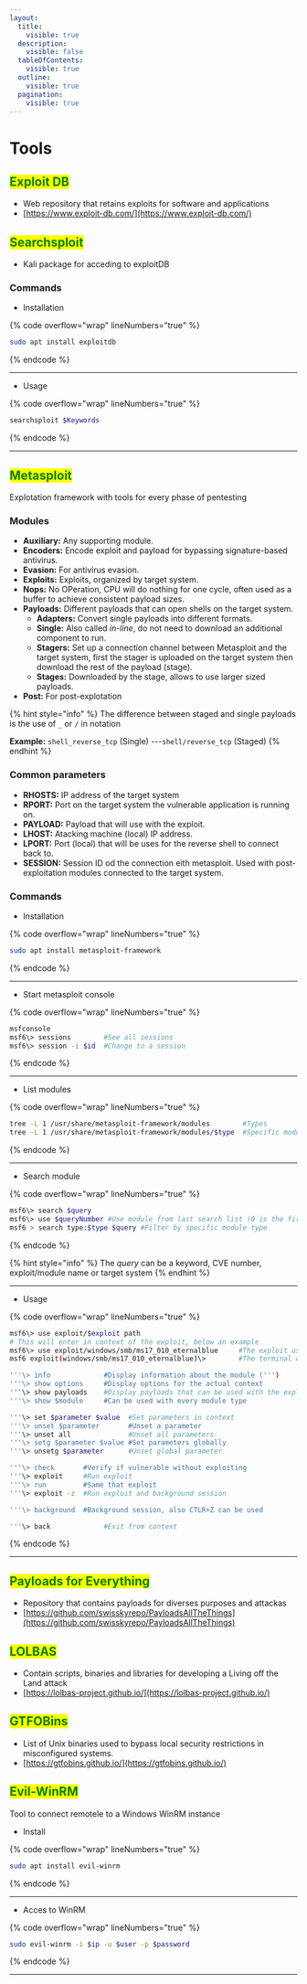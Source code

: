 ```yaml
---
layout:
  title:
    visible: true
  description:
    visible: false
  tableOfContents:
    visible: true
  outline:
    visible: true
  pagination:
    visible: true
---
```


# Tools

## <mark style="color:green;">**Exploit DB**</mark>

* Web repository that retains exploits for software and applications
* [https://www.exploit-db.com/](https://www.exploit-db.com/)



## <mark style="color:green;">Searchsploit</mark>

* Kali package for acceding to exploitDB

### Commands

* Installation

{% code overflow="wrap" lineNumbers="true" %}
```bash
sudo apt install exploitdb
```
{% endcode %}

***

* Usage

{% code overflow="wrap" lineNumbers="true" %}
```bash
searchsploit $Keywords
```
{% endcode %}

***



## <mark style="color:green;">Metasploit</mark>&#x20;

Explotation framework with tools for every phase of pentesting

### Modules

* **Auxiliary:** Any supporting module.
* **Encoders:** Encode exploit and payload for bypassing signature-based antivirus.
* **Evasion:** For antivirus evasion.
* **Exploits:** Exploits, organized by target system.
* **Nops:** No OPeration, CPU will do nothing for one cycle, often used as a buffer to achieve consistent payload sizes.
* **Payloads:** Different payloads that can open shells on the target system.
  * **Adapters:** Convert single payloads into different formats.
  * **Single:** Also called _in-line_, do not need to download an additional component to run.
  * **Stagers:** Set up a connection channel between Metasploit and the target system, first the stager is uploaded on the target system then download the rest of the payload (stage).
  * **Stages:** Downloaded by the stage, allows to use larger sized payloads.
* **Post:** For post-explotation

{% hint style="info" %}
The difference between staged and single payloads is the use of `_` or `/` in notation

**Example:** `shell_reverse_tcp` (Single) ---`shell/reverse_tcp` (Staged) &#x20;
{% endhint %}

### Common parameters

* **RHOSTS:** IP address of the target system
* **RPORT:** Port on the target system the vulnerable application is running on.
* **PAYLOAD:** Payload that will use with the exploit.
* **LHOST:** Atacking machine (local) IP address.
* **LPORT:** Port (local) that will be uses for the reverse shell to connect back to.
* **SESSION:** Session ID od the connection eith metasploit. Used with post-exploitation modules connected to the target system.

### Commands

* Installation

{% code overflow="wrap" lineNumbers="true" %}
```bash
sudo apt install metasploit-framework
```
{% endcode %}

***

* Start metasploit console

{% code overflow="wrap" lineNumbers="true" %}
```bash
msfconsole
msf6\> sessions        #See all sessions
msf6\> session -i $id  #Change to a session
```
{% endcode %}

***

* List modules

{% code overflow="wrap" lineNumbers="true" %}
```bash
tree -L 1 /usr/share/metasploit-framework/modules        #Types
tree -L 1 /usr/share/metasploit-framework/modules/$type  #Specific module type
```
{% endcode %}

***

* Search module

{% code overflow="wrap" lineNumbers="true" %}
```bash
msf6\> search $query
msf6\> use $queryNumber #Use module from last search list (0 is the first)
msf6 > search type:$type $query #Filter by specific module type
```
{% endcode %}

{% hint style="info" %}
The _query_ can be a keyword, CVE number, exploit/module name or target system
{% endhint %}

***

* Usage

{% code overflow="wrap" lineNumbers="true" %}
```sh
msf6\> use exploit/$exploit path
# This will enter in context of the exploit, below an example
msf6\> use exploit/windows/smb/ms17_010_eternalblue     #The exploit used
msf6 exploit(windows/smb/ms17_010_eternalblue)\>        #The terminal context set

'''\> info             #Display information about the module (''')
'''\> show options     #Display options for the actual context 
'''\> show payloads    #Display payloads that can be used with the exploit
'''\> show $module     #Can be used with every module type

'''\> set $parameter $value  #Set parameters in context
'''\> unset $parameter       #Unset a parameter
'''\> unset all              #Unset all parameters
'''\> setg $parameter $value #Set parameters globally
'''\> unsetg $parameter      #Unset global parameter

'''\> check       #Verify if vulnerable without exploiting
'''\> exploit     #Run exploit
'''\> run         #Same that exploit
'''\> exploit -z  #Run exploit and background session

'''\> background  #Background session, also CTLR+Z can be used

'''\> back             #Exit from context
```
{% endcode %}

***



## <mark style="color:green;">Payloads for Everything</mark>

* Repository that contains payloads for diverses purposes and attackas
* [https://github.com/swisskyrepo/PayloadsAllTheThings](https://github.com/swisskyrepo/PayloadsAllTheThings)



## <mark style="color:green;">LOLBAS</mark>

* Contain scripts, binaries and libraries for developing a Living off the Land attack
* [https://lolbas-project.github.io/](https://lolbas-project.github.io/)



## <mark style="color:green;">GTFOBins</mark>

* List of Unix binaries used to bypass local security restrictions in misconfigured systems.
* [https://gtfobins.github.io/](https://gtfobins.github.io/)



## <mark style="color:green;">Evil-WinRM</mark>

Tool to connect remotele to a Windows WinRM instance

* Install

{% code overflow="wrap" lineNumbers="true" %}
```bash
sudo apt install evil-winrm
```
{% endcode %}

***

* Acces  to WinRM

{% code overflow="wrap" lineNumbers="true" %}
```bash
sudo evil-winrm -i $ip -u $user -p $password
```
{% endcode %}

***

